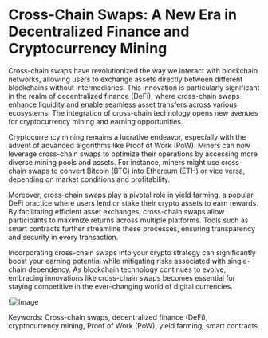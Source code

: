 # Cross-Chain Swaps: A New Era in Decentralized Finance and Cryptocurrency Mining

Cross-chain swaps have revolutionized the way we interact with blockchain networks, allowing users to exchange assets directly between different blockchains without intermediaries. This innovation is particularly significant in the realm of decentralized finance (DeFi), where cross-chain swaps enhance liquidity and enable seamless asset transfers across various ecosystems. The integration of cross-chain technology opens new avenues for cryptocurrency mining and earning opportunities.

Cryptocurrency mining remains a lucrative endeavor, especially with the advent of advanced algorithms like Proof of Work (PoW). Miners can now leverage cross-chain swaps to optimize their operations by accessing more diverse mining pools and assets. For instance, miners might use cross-chain swaps to convert Bitcoin (BTC) into Ethereum (ETH) or vice versa, depending on market conditions and profitability.

Moreover, cross-chain swaps play a pivotal role in yield farming, a popular DeFi practice where users lend or stake their crypto assets to earn rewards. By facilitating efficient asset exchanges, cross-chain swaps allow participants to maximize returns across multiple platforms. Tools such as smart contracts further streamline these processes, ensuring transparency and security in every transaction.

Incorporating cross-chain swaps into your crypto strategy can significantly boost your earning potential while mitigating risks associated with single-chain dependency. As blockchain technology continues to evolve, embracing innovations like cross-chain swaps becomes essential for staying competitive in the ever-changing world of digital currencies.

!![Image](https://github.com/user-attachments/assets/590b50a7-4459-4e76-8a31-559aed223621)

Keywords: Cross-chain swaps, decentralized finance (DeFi), cryptocurrency mining, Proof of Work (PoW), yield farming, smart contracts
